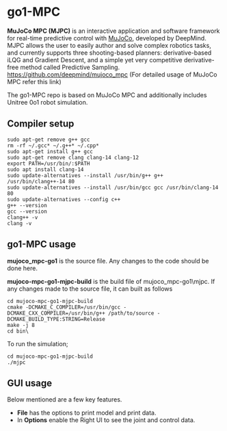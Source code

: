 # go1-MPC

**MuJoCo MPC (MJPC)** is an interactive application and software framework for real-time predictive control with [MuJoCo](https://mujoco.org/), developed by DeepMind. MJPC allows the user to easily author and solve complex robotics tasks, and currently supports three shooting-based planners: derivative-based iLQG and Gradient Descent, and a simple yet very competitive derivative-free method called Predictive Sampling.
https://github.com/deepmind/mujoco_mpc (For detailed usage of MuJoCo MPC refer this link)

The go1-MPC repo is based on MuJoCo MPC and additionally includes Unitree 0o1 robot simulation. 

## Compiler setup
```
sudo apt-get remove g++ gcc
rm -rf ~/.gcc* ~/.g++* ~/.cpp*
sudo apt-get install g++ gcc
sudo apt-get remove clang clang-14 clang-12
export PATH=/usr/bin/:$PATH
sudo apt install clang-14
sudo update-alternatives --install /usr/bin/g++ g++ /usr/bin/clang++-14 80
sudo update-alternatives --install /usr/bin/gcc gcc /usr/bin/clang-14 80
sudo update-alternatives --config c++
g++ --version
gcc --version
clang++ -v
clang -v
```

## go1-MPC usage

**mujoco_mpc-go1** is the source file. Any changes to the code should be done here.

**mujoco-mpc-go1-mjpc-build** is the build file of mujoco_mpc-go1\mjpc. If any changes made to the source file, it can built as follows
```
cd mujoco-mpc-go1-mjpc-build 
cmake -DCMAKE_C_COMPILER=/usr/bin/gcc -DCMAKE_CXX_COMPILER=/usr/bin/g++ /path/to/source -DCMAKE_BUILD_TYPE:STRING=Release
make -j 8
cd bin\
```

To run the simulation;
```
cd mujoco-mpc-go1-mjpc-build
./mjpc
```

## GUI usage 

Below mentioned are a few key features.
- **File** has the options to print model and print data.
- In **Options** enable the Right UI to see the joint and control data.
